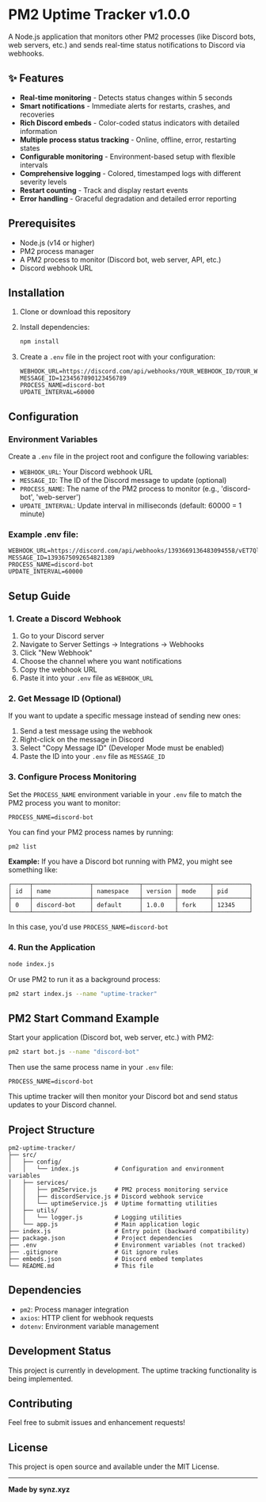 # PM2 Uptime Tracker v1.0.0

A Node.js application that monitors other PM2 processes (like Discord bots, web servers, etc.) and sends real-time status notifications to Discord via webhooks.

## ✨ Features

- **Real-time monitoring** - Detects status changes within 5 seconds
- **Smart notifications** - Immediate alerts for restarts, crashes, and recoveries
- **Rich Discord embeds** - Color-coded status indicators with detailed information
- **Multiple process status tracking** - Online, offline, error, restarting states
- **Configurable monitoring** - Environment-based setup with flexible intervals
- **Comprehensive logging** - Colored, timestamped logs with different severity levels
- **Restart counting** - Track and display restart events
- **Error handling** - Graceful degradation and detailed error reporting

## Prerequisites

- Node.js (v14 or higher)
- PM2 process manager
- A PM2 process to monitor (Discord bot, web server, API, etc.)
- Discord webhook URL

## Installation

1. Clone or download this repository
2. Install dependencies:
   ```bash
   npm install
   ```

3. Create a `.env` file in the project root with your configuration:
   ```env
   WEBHOOK_URL=https://discord.com/api/webhooks/YOUR_WEBHOOK_ID/YOUR_WEBHOOK_TOKEN
   MESSAGE_ID=1234567890123456789
   PROCESS_NAME=discord-bot
   UPDATE_INTERVAL=60000
   ```

## Configuration

### Environment Variables

Create a `.env` file in the project root and configure the following variables:

- `WEBHOOK_URL`: Your Discord webhook URL
- `MESSAGE_ID`: The ID of the Discord message to update (optional)
- `PROCESS_NAME`: The name of the PM2 process to monitor (e.g., 'discord-bot', 'web-server')
- `UPDATE_INTERVAL`: Update interval in milliseconds (default: 60000 = 1 minute)

### Example .env file:
```env
WEBHOOK_URL=https://discord.com/api/webhooks/1393669136483094558/vET7Qla_XvO4LiUvv8zLjKrFrdW8hikV0DzXXJTg2DdxW60snIWkHQa5X9kbLsbcg2cq
MESSAGE_ID=1393675092654821389
PROCESS_NAME=discord-bot
UPDATE_INTERVAL=60000
```

## Setup Guide

### 1. Create a Discord Webhook

1. Go to your Discord server
2. Navigate to Server Settings → Integrations → Webhooks
3. Click "New Webhook"
4. Choose the channel where you want notifications
5. Copy the webhook URL
6. Paste it into your `.env` file as `WEBHOOK_URL`

### 2. Get Message ID (Optional)

If you want to update a specific message instead of sending new ones:

1. Send a test message using the webhook
2. Right-click on the message in Discord
3. Select "Copy Message ID" (Developer Mode must be enabled)
4. Paste the ID into your `.env` file as `MESSAGE_ID`

### 3. Configure Process Monitoring

Set the `PROCESS_NAME` environment variable in your `.env` file to match the PM2 process you want to monitor:

```env
PROCESS_NAME=discord-bot
```

You can find your PM2 process names by running:
```bash
pm2 list
```

**Example:** If you have a Discord bot running with PM2, you might see something like:
```
┌─────┬────────────────┬─────────────┬─────────┬─────────┬──────────┐
│ id  │ name           │ namespace   │ version │ mode    │ pid      │
├─────┼────────────────┼─────────────┼─────────┼─────────┼──────────┤
│ 0   │ discord-bot    │ default     │ 1.0.0   │ fork    │ 12345    │
└─────┴────────────────┴─────────────┴─────────┴─────────┴──────────┘
```

In this case, you'd use `PROCESS_NAME=discord-bot`

### 4. Run the Application

```bash
node index.js
```

Or use PM2 to run it as a background process:

```bash
pm2 start index.js --name "uptime-tracker"
```

## PM2 Start Command Example

Start your application (Discord bot, web server, etc.) with PM2:

```bash
pm2 start bot.js --name "discord-bot"
```

Then use the same process name in your `.env` file:
```env
PROCESS_NAME=discord-bot
```

This uptime tracker will then monitor your Discord bot and send status updates to your Discord channel.

## Project Structure

```
pm2-uptime-tracker/
├── src/
│   ├── config/
│   │   └── index.js          # Configuration and environment variables
│   ├── services/
│   │   ├── pm2Service.js     # PM2 process monitoring service
│   │   ├── discordService.js # Discord webhook service
│   │   └── uptimeService.js  # Uptime formatting utilities
│   ├── utils/
│   │   └── logger.js         # Logging utilities
│   └── app.js                # Main application logic
├── index.js                  # Entry point (backward compatibility)
├── package.json              # Project dependencies
├── .env                      # Environment variables (not tracked)
├── .gitignore                # Git ignore rules
├── embeds.json               # Discord embed templates
└── README.md                 # This file
```

## Dependencies

- `pm2`: Process manager integration
- `axios`: HTTP client for webhook requests
- `dotenv`: Environment variable management

## Development Status

This project is currently in development. The uptime tracking functionality is being implemented.

## Contributing

Feel free to submit issues and enhancement requests!

## License

This project is open source and available under the MIT License.

---

**Made by synz.xyz**
